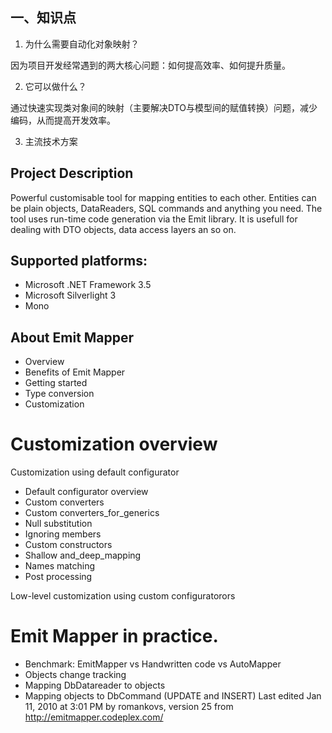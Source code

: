 ## 一、知识点

1. 为什么需要自动化对象映射？

因为项目开发经常遇到的两大核心问题：如何提高效率、如何提升质量。

2. 它可以做什么？

通过快速实现类对象间的映射（主要解决DTO与模型间的赋值转换）问题，减少编码，从而提高开发效率。

3. 主流技术方案

## Project Description
Powerful customisable tool for mapping entities to each other. Entities can be plain objects, DataReaders, SQL commands and anything you need. The tool uses run-time code generation via the Emit library. It is usefull for dealing with DTO objects, data access layers an so on.
## Supported platforms:

* Microsoft .NET Framework 3.5
* Microsoft Silverlight 3
* Mono
## About Emit Mapper

* Overview
* Benefits of Emit Mapper
* Getting started
* Type conversion
* Customization

# Customization overview

Customization using default configurator
* Default configurator overview
* Custom converters
* Custom converters_for_generics
* Null substitution
* Ignoring members
* Custom constructors
* Shallow and_deep_mapping
* Names matching
* Post processing

Low-level customization using custom configuratorors
# Emit Mapper in practice.

* Benchmark: EmitMapper vs Handwritten code vs AutoMapper
* Objects change tracking
* Mapping DbDatareader to objects
* Mapping objects to DbCommand (UPDATE and INSERT)
Last edited Jan 11, 2010 at 3:01 PM by romankovs, version 25
from http://emitmapper.codeplex.com/

